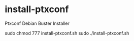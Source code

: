 # install-ptxconf
Ptxconf Debian Buster Installer

sudo chmod 777 install-ptxconf.sh
sudo ./install-ptxconf.sh
